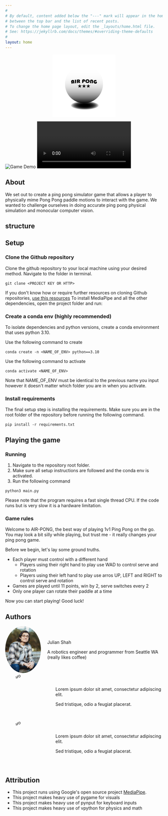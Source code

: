 ```yaml
---
#
# By default, content added below the "---" mark will appear in the home page
# between the top bar and the list of recent posts.
# To change the home page layout, edit the _layouts/home.html file.
# See: https://jekyllrb.com/docs/themes/#overriding-theme-defaults
#
layout: home
---
```

<img src="assets/Images/logo.png" alt="drawing" width="200" style="display: block; margin-left: auto; margin-right: auto;" />

![Game Demo](assets/demo.gif)
<video controls src="assets/rick_roll.MP4" title="Title"></video>
## About

We set out to create a ping pong simulator game that allows a player to
physically mime Pong Pong paddle motions to interact with the game. We wanted
to challenge ourselves in doing accurate ping pong physical simulation and monocular
computer vision.

## structure

## Setup
### Clone the Github repository
Clone the github repository to your local machine using your desired method. Navigate to the folder in terminal.
```
git clone <PROJECT KEY OR HTTP>
```

If you don't know how or require further resources on cloning Github repositories, [use this resources](https://docs.github.com/en/repositories/creating-and-managing-repositories/cloning-a-repository)
To install MediaPipe and all the other dependencies, open the project folder and run:

### Create a conda env (highly recommended)
To isolate dependencies and python versions, create a conda environment that uses python 3.10.

Use the following command to create
```
conda create -n <NAME_OF_ENV> python==3.10
```

Use the following command to activate
```
conda activate <NAME_OF_ENV>
```
Note that NAME_OF_ENV must be identical to the previous name you input however it doesn't matter which folder you are in when you activate.

### Install requirements
The final setup step is installing the requirements. Make sure you are in the root folder of the repository before running the following command.

```
pip install -r requirements.txt
```

## Playing the game

### Running
1. Navigate to the repository root folder. 
2. Make sure all setup instructions are followed and the conda env is activated. 
3. Run the following command
```
python3 main.py
```

Please note that the program requires a fast single thread CPU. If the code runs but is very slow it is a hardware limitation.

### Game rules

Welcome to AIR-PONG, the best way of playing 1v1 Ping Pong on the go. You may look a bit silly while playing, but trust me - it really changes your ping pong game.

Before we begin, let's lay some ground truths.
* Each player must control with a different hand
    * Players using their right hand to play use WAD to control serve and rotation
    * Players using their left hand to play use arros UP, LEFT and RIGHT to control serve and rotation
* Games are played until 11 points, win by 2, serve switches every 2
* Only one player can rotate their paddle at a time

Now you can start playing! Good luck!

## Authors

[comment]: <> (Julian)
<div style="display: flex; align-items: center;">
  <!-- Left Column: Circular Image -->
  <div style="width: 150px; height: 150px; border-radius: 50%; overflow: hidden; margin-right: 20px;">
    <img src="assets/output.jpg" alt="Logo" style="width: 100%; height: 100%; object-fit: cover;">
  </div>

  <!-- Right Column: Text -->
  <div>
    <p>Julian Shah</p>
    <p>A robotics engineer and programmer from Seattle WA (really likes coffee)</p>
  </div>
</div>



[comment]: <> (Ansel)
<div style="display: flex; align-items: center;">
  <!-- Left Column: Circular Image -->
  <div style="width: 150px; height: 150px; border-radius: 50%; overflow: hidden; margin-right: 20px;">
    <img src="models/logo.png" alt="Logo" style="width: 100%; height: 100%; object-fit: cover;">
  </div>

  <!-- Right Column: Text -->
  <div>
    <p>Lorem ipsum dolor sit amet, consectetur adipiscing elit.</p>
    <p>Sed tristique, odio a feugiat placerat.</p>
  </div>
</div>



[comment]: <> (Lukas)
<div style="display: flex; align-items: center;">
  <!-- Left Column: Circular Image -->
  <div style="width: 150px; height: 150px; border-radius: 50%; overflow: hidden; margin-right: 20px;">
    <img src="models/logo.png" alt="Logo" style="width: 100%; height: 100%; object-fit: cover;">
  </div>

  <!-- Right Column: Text -->
  <div>
    <p>Lorem ipsum dolor sit amet, consectetur adipiscing elit.</p>
    <p>Sed tristique, odio a feugiat placerat.</p>
  </div>
</div>


## Attribution

- This project runs using Google's open source project [MediaPipe](https://ai.google.dev/edge/mediapipe/solutions/guide).
- This project makes heavy use of pygame for visuals
- This project makes heavy use of pynput for keyboard inputs
- This project makes heavy use of vpython for physics and math